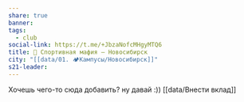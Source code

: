 ```yaml
---
share: true
banner: 
tags:
  - club
social-link: https://t.me/+JbzaNofcMHgyMTQ6
title: 🔫 Спортивная мафия – Новосибирск
city: "[[data/01. 🏕️Кампусы/Новосибирск]]"
s21-leader: 
---
```


Хочешь чего-то сюда добавить? ну давай :))
[[data/Внести вклад]]
